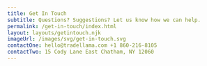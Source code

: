 ```yaml
---
title: Get In Touch
subtitle: Questions? Suggestions? Let us know how we can help.
permalink: /get-in-touch/index.html
layout: layouts/getintouch.njk
imageUrl: /images/svg/get-in-touch.svg
contactOne: hello@tradellama.com +1 860-216-8105
contactTwo: 15 Cody Lane East Chatham, NY 12060
---
```

